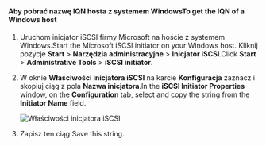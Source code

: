 <!--author=SharS last changed: 9/17/15-->

#### <a name="to-get-the-iqn-of-a-windows-host"></a><span data-ttu-id="e759b-101">Aby pobrać nazwę IQN hosta z systemem Windows</span><span class="sxs-lookup"><span data-stu-id="e759b-101">To get the IQN of a Windows host</span></span>
1. <span data-ttu-id="e759b-102">Uruchom inicjator iSCSI firmy Microsoft na hoście z systemem Windows.</span><span class="sxs-lookup"><span data-stu-id="e759b-102">Start the Microsoft iSCSI initiator on your Windows host.</span></span> <span data-ttu-id="e759b-103">Kliknij pozycje **Start** > **Narzędzia administracyjne** > **Inicjator iSCSI**.</span><span class="sxs-lookup"><span data-stu-id="e759b-103">Click **Start** > **Administrative Tools** > **iSCSI initiator**.</span></span>
2. <span data-ttu-id="e759b-104">W oknie **Właściwości inicjatora iSCSI** na karcie **Konfiguracja** zaznacz i skopiuj ciąg z pola **Nazwa inicjatora**.</span><span class="sxs-lookup"><span data-stu-id="e759b-104">In the **iSCSI Initiator Properties** window, on the **Configuration** tab, select and copy the string from the **Initiator Name** field.</span></span>
   
    ![Właściwości inicjatora iSCSI](./media/storsimple-get-iqn/HCS_iSCSIInitiatorPropertiesFigureIQN-include.png)
3. <span data-ttu-id="e759b-106">Zapisz ten ciąg.</span><span class="sxs-lookup"><span data-stu-id="e759b-106">Save this string.</span></span>


